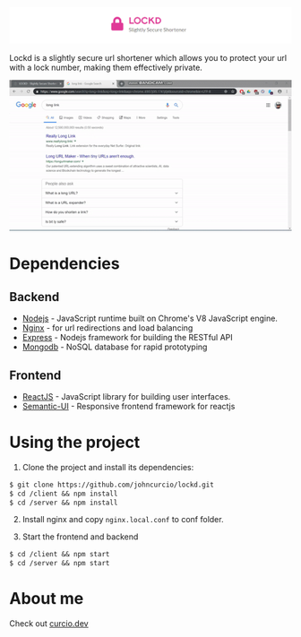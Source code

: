 ![lockd](_docs/logo.png)

Lockd is a slightly secure url shortener which allows you to protect your url with a lock number, making them effectively private. 

![demo-gif](_docs/demo.gif)

# Dependencies

## Backend

* [Nodejs](https://nodejs.org/en/) - JavaScript runtime built on Chrome's V8 JavaScript engine.
* [Nginx](https://www.nginx.com/) - for url redirections and load balancing
* [Express](https://expressjs.com/) - Nodejs framework for building the RESTful API
* [Mongodb](https://www.mongodb.com/) - NoSQL database for rapid prototyping

## Frontend

* [ReactJS](https://www.mongodb.com/) - JavaScript library for building user interfaces.
* [Semantic-UI](https://react.semantic-ui.com/) - Responsive frontend framework for reactjs

# Using the project

1. Clone the project and install its dependencies:

```
$ git clone https://github.com/johncurcio/lockd.git
$ cd /client && npm install
$ cd /server && npm install
```

2. Install nginx and copy ``nginx.local.conf`` to conf folder.

3. Start the frontend and backend

```
$ cd /client && npm start
$ cd /server && npm start
```

# About me

Check out [curcio.dev](https://curcio.dev)
